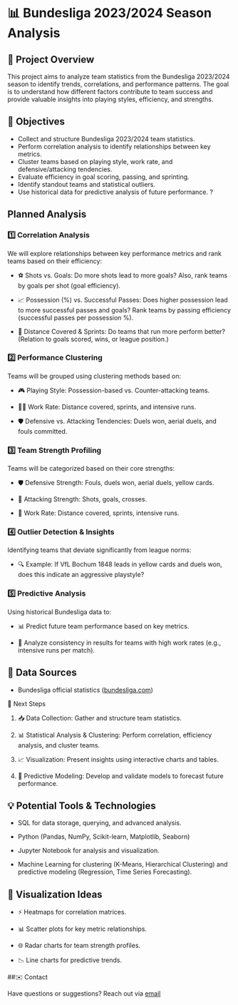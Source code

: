 # 📊 Bundesliga 2023/2024 Season Analysis

## 📝 Project Overview
This project aims to analyze team statistics from the Bundesliga 2023/2024 season to identify trends, correlations, and performance patterns. The goal is to understand how different factors contribute to team success and provide valuable insights into playing styles, efficiency, and strengths.



## 🎯 Objectives
- Collect and structure Bundesliga 2023/2024 team statistics.
- Perform correlation analysis to identify relationships between key metrics.
- Cluster teams based on playing style, work rate, and defensive/attacking tendencies.
- Evaluate efficiency in goal scoring, passing, and sprinting.
- Identify standout teams and statistical outliers.
- Use historical data for predictive analysis of future performance. ? 

## Planned Analysis
### 1️⃣ Correlation Analysis
We will explore relationships between key performance metrics and rank teams based on their efficiency:
- ⚽ Shots vs. Goals: Do more shots lead to more goals? Also, rank teams by goals per shot (goal efficiency).

- 📈 Possession (%) vs. Successful Passes: Does higher possession lead to more successful passes and goals? Rank teams by passing efficiency (successful passes per possession %).

- 🏃 Distance Covered & Sprints: Do teams that run more perform better? (Relation to goals scored, wins, or league position.)

### 2️⃣ Performance Clustering
Teams will be grouped using clustering methods based on:

- 🎮 Playing Style: Possession-based vs. Counter-attacking teams.

- 🏃‍♂️ Work Rate: Distance covered, sprints, and intensive runs.

- 🛡 Defensive vs. Attacking Tendencies: Duels won, aerial duels, and fouls committed.

###  3️⃣ Team Strength Profiling

Teams will be categorized based on their core strengths:

- 🛡 Defensive Strength: Fouls, duels won, aerial duels, yellow cards.

- 🎯 Attacking Strength: Shots, goals, crosses.

- 🏃 Work Rate: Distance covered, sprints, intensive runs.

### 4️⃣ Outlier Detection & Insights

Identifying teams that deviate significantly from league norms:

- 🔍 Example: If VfL Bochum 1848 leads in yellow cards and duels won, does this indicate an aggressive playstyle?

### 5️⃣ Predictive Analysis

Using historical Bundesliga data to:

- 📊 Predict future team performance based on key metrics.

- 🔄 Analyze consistency in results for teams with high work rates (e.g., intensive runs per match).



## 🔗 Data Sources
- Bundesliga official statistics ([bundesliga.com](https://www.bundesliga.com/en/bundesliga/stats))



🚀 Next Steps
1. 📥 Data Collection: Gather and structure team statistics.

2. 📊 Statistical Analysis & Clustering: Perform correlation, efficiency analysis, and cluster teams.

3. 📈 Visualization: Present insights using interactive charts and tables.

4. 🤖 Predictive Modeling: Develop and validate models to forecast future performance.

## 💡 Potential Tools & Technologies

- SQL for data storage, querying, and advanced analysis.

- Python (Pandas, NumPy, Scikit-learn, Matplotlib, Seaborn)

- Jupyter Notebook for analysis and visualization.

- Machine Learning for clustering (K-Means, Hierarchical Clustering) and predictive modeling (Regression, Time Series Forecasting).

## 🎨 Visualization Ideas

- ⚡ Heatmaps for correlation matrices.

- 📊 Scatter plots for key metric relationships.

- 🌐 Radar charts for team strength profiles.

- 📉 Line charts for predictive trends.

##✉️ Contact

Have questions or suggestions? Reach out via  [email](https://www.bundesliga.com/en/bundesliga/stats)